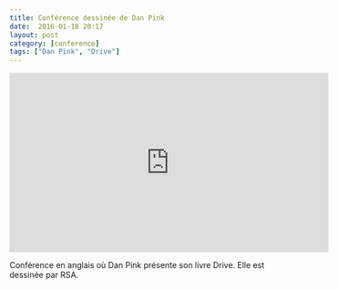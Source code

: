 ```yaml
---
title: Conférence dessinée de Dan Pink
date:  2016-01-18 20:17
layout: post
category: [conference]
tags: ["Dan Pink", "Drive"]
---
```


<iframe width="560" height="315" src="https://www.youtube.com/embed/u6XAPnuFjJc" frameborder="0" allowfullscreen></iframe>

<p>Conférence en anglais où Dan Pink présente son livre Drive. Elle est dessinée par RSA.</p>
